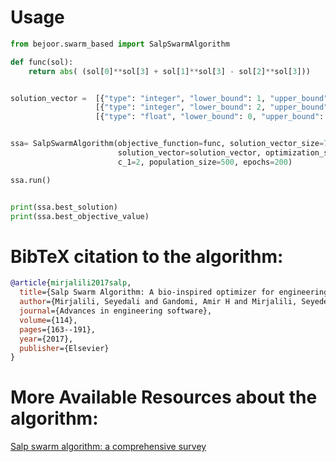 

# Usage
```python
from bejoor.swarm_based import SalpSwarmAlgorithm

def func(sol):
    return abs( (sol[0]**sol[3] + sol[1]**sol[3] - sol[2]**sol[3]))


solution_vector =  [{"type": "integer", "lower_bound": 1, "upper_bound": 500}] * 3 + \
                   [{"type": "integer", "lower_bound": 2, "upper_bound": 100}] + \
                   [{"type": "float", "lower_bound": 0, "upper_bound": 1}] * 3


ssa= SalpSwarmAlgorithm(objective_function=func, solution_vector_size=7,
                        solution_vector=solution_vector, optimization_side="min",
                        c_1=2, population_size=500, epochs=200)

ssa.run()


print(ssa.best_solution)
print(ssa.best_objective_value)
```

# BibTeX citation to the algorithm:

```bibtex
@article{mirjalili2017salp,
  title={Salp Swarm Algorithm: A bio-inspired optimizer for engineering design problems},
  author={Mirjalili, Seyedali and Gandomi, Amir H and Mirjalili, Seyedeh Zahra and Saremi, Shahrzad and Faris, Hossam and Mirjalili, Seyed Mohammad},
  journal={Advances in engineering software},
  volume={114},
  pages={163--191},
  year={2017},
  publisher={Elsevier}
}
```

# More Available Resources about the algorithm:

[Salp swarm algorithm: a comprehensive survey](https://link.springer.com/article/10.1007/s00521-019-04629-4)